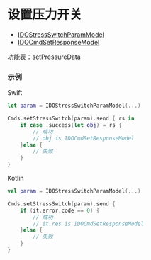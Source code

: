 # 设置压力开关
* [IDOStressSwitchParamModel](../model/IDOStressSwitchParamModel.md)
* [IDOCmdSetResponseModel](../model/IDOCmdSetResponseModel.md)

功能表：setPressureData 

### 示例

Swift
```swift
let param = IDOStressSwitchParamModel(...)

Cmds.setStressSwitch(param).send { rs in
    if case .success(let obj) = rs {
        // 成功
        // obj is IDOCmdSetResponseModel
    }else {
        // 失败
    }
}
```

Kotlin
```kotlin
val param = IDOStressSwitchParamModel(...)

Cmds.setStressSwitch(param).send {
    if (it.error.code == 0) {
        // 成功
        // it.res is IDOCmdSetResponseModel
    }else {
        // 失败
    }
}
```
